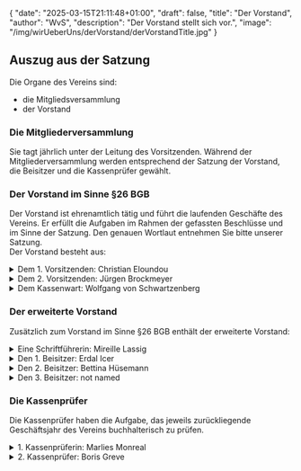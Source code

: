 {
    "date": "2025-03-15T21:11:48+01:00",
    "draft": false,
    "title": "Der Vorstand",
    "author": "WvS",
    "description": "Der Vorstand stellt sich vor.",
    "image": "/img/wirUeberUns/derVorstand/derVorstandTitle.jpg"
}
## Auszug aus der Satzung
Die Organe des Vereins sind:
- die Mitgliedsversammlung
- der Vorstand
### Die Mitgliederversammlung
Sie tagt jährlich unter der Leitung des Vorsitzenden. Während der Mitgliederversammlung werden entsprechend der Satzung der Vorstand, die Beisitzer und die Kassenprüfer gewählt.
### Der Vorstand im Sinne §26 BGB
Der Vorstand ist ehrenamtlich tätig und führt die laufenden Geschäfte des Vereins. Er erfüllt die Aufgaben im Rahmen der gefassten Beschlüsse und im Sinne der Satzung. Den genauen Wortlaut entnehmen Sie bitte unserer Satzung.  
Der Vorstand besteht aus: 
<details>
    <summary class="combobox-summary">Dem 1. Vorsitzenden: Christian Eloundou</summary>
    <div class="combobox-details">
      <img class="img-smallest-in-text" src="/img/wirUeberUns/derVorstand/Christian.png#imagemd" alt="Christian" />
      Mein Name ist Christian Eloundou. Ich bin 43 Jahre alt und komme aus Kamerun.  
      Ich bin Drucker und Kampsportlehrer von Beruf. Seit 2003 Jahren lebe ich in Deutschland, in Kempen am Niederrhein.  
      <br>
      Ich hatte eine sehr schwere Kindheit und mein bisheriges Leben war nicht einfach. Ich habe viele Rückschläge erlebt und glücklicherweise habe ich immer wieder gute Menschen auf mein Weg getroffen, die mich unterstützt und mir geholfen haben, nicht aufzugeben. Ich habe mir immer gewünscht eines Tages etwas von dem Gutem, dass mir wiederfahren ist, zurück zu geben.  
      <br>
      Heute ist mein Alltag neben meiner Familie und meiner Arbeit sehr geprägt von ehrenamtlichen Tätigkeiten. Ich habe mit vielen Menschen, insbesonderen Kindern und Jugendlichen zu tun. Hier sehe ich es als meine Aufgabe, nicht nur Trainer zu sein, sondern mit ihnen meine Erfahrungen zu teilen, sie zu motivieren, ihre Ziele nie aus den Augen zu verlieren, im Leben stark zu bleiben und Wert zu schätzen, was sie in Deutschland haben. Ich bin selber Vater und bin dankbar, dass meine Kinder glücklich und in Sicherheit aufwachsen.  
      Viele unschuldige Kinder und Jugendliche auf dieser Welt, so auch in meinem Herkunftsland,  müssen unter den schlimmsten Bedingungen leben. Sie werden jeden Tag mit der Realität ihres Alltages konfrontriert: Kein Zugang zu sauberem Trinkwasser, fast nichts zu essen, keine medizinische Versorgung und Schulbildung. Dann gibt es Kinder, die überhaupt kein Dach über dem Kopf haben. Sie riskieren täglich ihr Leben, um überhaupt eine Zukunft zu haben.  
      <br>
      Mein großer Herzenswunsch ist es, diesen Kindern und Jugendlichen in Mbouda (Kamerun) zu helfen. Und irgendwann ein Haus zu bauen für Waisenkinder und Jugendliche, die das Leben führen müssen, aus dem ich entflohen bin. Diese Aufabe kann ich nicht alleine bewältigen. Ich hoffe das es uns gelingt, noch viele Menschen dazu zu ermutigen, das „Haus der Sonne“ zu unterstützen um diesen Kinder bereits in ihrer Heimat zu helfen, und ihnen so eine Chance vor Ort zu geben.
    </div>
</details>
<details>
    <summary class="combobox-summary">Dem 2. Vorsitzenden: Jürgen Brockmeyer</summary>
    <div class="combobox-details">
      <img class="img-smallest-in-text" src="/img/wirUeberUns/derVorstand/Jürgen.png#imagemd" alt="Jürgen" />
      Mein Name ist Jürgen Brockmeyer, geboren 1962.  
      <br>
      Beruflich bin ich als sogenannter Interims-Manager tätig. Seit einigen Jahren konzentrieren sich meine Tätigkeiten auf Kempen und Berlin als geschäftsführender Vorstandsvorsitzender zweier Stiftungen. Die Aufgabenfelder liegen in den vielfältigen Bereichen der sozialen Arbeit mit und für Menschen. Es ist mein grundsätzlicher Ansatz, dass wir soziale Arbeit so gestalten müssen, dass „Betroffene“ zu "Beteiligten" werden.  
      <br>
      Neben der Mitarbeit im Haus der Sonne liegen mir die Themen Wohnungslosigkeit und Tierschutz am Herzen.
      <br>
      Ich unterstütze den Verein als Mitglied seit Anfang 2019 und freue mich, dass der Verein bis heute sehr viel erreicht hat. Die Jahre 2020 und 2021 waren nicht einfach für uns alle, das Jahr 2022 stellt uns vor weitere Herausforderungen. Ich bin mir sicher, dass wir auch mit diesen Krisen lösungsorientiert umgehen werden, wir haben dazu vielfältige Möglichkeiten in unserem Land. Diese vielfältigen Möglichkeiten haben unsere Patenkinder mit ihrem sozialen Umfeld noch nicht, daher müssen wir unsere Zusammenarbeit mit Mbouda weiter ausbauen. Jede und jeder von uns kann dazu beitragen, wenn wir einen kleinen Teil dessen, was wir für uns erreicht haben, dazu nutzen, die Rahmenbedingungen vor Ort in Mbouda zu verbessern. Nur so besteht die Chance, dass unsere Patenkinder ihre Zukunft in ihrer Heimat selber gestalten können.
    </div>
</details>
<details>
    <summary class="combobox-summary">Dem Kassenwart: Wolfgang von Schwartzenberg</summary>
    <div class="combobox-details">
      <img class="img-smallest-in-text" src="/img/wirUeberUns/derVorstand/Wolfgang.png#imagemd" alt="Wolfgang" />
      Mein Name ist Wolfgang von Schwartzenberg. Ich wurde am 28. Mai 1972 in Belgien geboren. Nach meinem Abitur studierte ich Elektrotechnik in Aachen, lebe und arbeite nun seit ca. 20 Jahren in Deutschland. Die Jahre 2004 und 2005 verbrachte ich zusammen mit meiner Familie in Schweden.  
      <br>
      In meiner Freizeit betreibe ich Taekwondo. Dort lernte ich Christian, meinen Trainer, kennen.
      Es wird oft über Hungersnöte und über Kriege aus Afrika berichtet. Ich möchte gerne helfen.
      <br>
      Ich bin der Meinung: Das größte Geschenk und die beste Hilfe, die man Menschen geben kann, ist Bildung. Dieser Verein steht genau dafür!
    </div>
</details>

### Der erweiterte Vorstand
Zusätzlich zum Vorstand im Sinne §26 BGB enthält der erweiterte Vorstand:
<details>
    <summary class="combobox-summary">Eine Schriftführerin: Mireille Lassig</summary>
    <div class="combobox-details">
      <img class="img-smallest-in-text" src="/img/wirUeberUns/derVorstand/Mireille.png#imagemd" alt="Mireille" />
      Mein Name ist Mireille Lassig, ich bin 49 Jahre alt und Mutter zwei erwachsener Kinder. Ich lebe in einer Partnerschaft inmitten von Kempen.
      <br>
      Beruflich tätig bin ich im St. Peter-Stift, eines von zwei Senioreneinrichtungen, welche der Stiftung "Hospital zum Hl. Geist" Kempen angehören. Mein Aufgabengebiet bezieht sich u. a. auf die Vermietung unserer seniorengerechten Appartements und die damit verbundene Öffentlichkeitsarbeit. Ich fungiere als Ansprechpartnerin für die Senioren vor Ort und bin mit der Planung sozial-kultureller Aktivitäten innerhalb des Hauses betraut. Parallel dazu plane ich die internen Ausstellungen von Künstlern für beide Häuser sowie unsere Live-Sonntage.
      <br>
      Mein Interesse gilt Kunst, Architektur, im besonderen der Bauhausarchitektur. Ich liebe klassische Musik, lese und schreibe gern, treibe Sport und engagiere mich im “Haus der Sonne”. Warum? Weil ich gar nicht anders kann, seitdem ich von dessen Geschichte erfuhr und die Identität der Kinder des Vereins Gesicht und Stimme bekamen. 
    </div>
</details>
<details>
    <summary class="combobox-summary">Den 1. Beisitzer: Erdal Icer</summary>
    <div class="combobox-details">
      <img class="img-smallest-in-text" src="/img/wirUeberUns/derVorstand/Erdal.png#imagemd" alt="Erdal" />
      Ich bin Erdal Icer aus Kempen. Als Betriebswirt und Berufspädagoge bin ich als Schulleiter tätig.
      <br>
      Mit Christian Eloundou bin ich langjährig befreundet. Nicht nur vor dem Hintergrund habe ich mich ohne zu zögern bereit erklärt, ihn bei der Verwirklichung seines Herzenswunsches zu unterstützen. 
      <br>
      Denn ich bin davon überzeugt, dass der Weg zur wirtschaftlichen Unabhängigkeit und der Selbstverwirklichung nur über die Bildung gehen kann. Deshalb unterstütze ich seit Jahren, gemeinsam mit gemeinnützigen Einrichtungen und bei jeder Gelegenheit, die berufliche Entwicklung junger Menschen. Auch die Kinder in Kamerun sollen ihre Chance auf Bildung erhalten. Dafür schaffen wir gemeinsam die Rahmenbedingungen.
    </div>
</details>
<details>
    <summary class="combobox-summary">Den 2. Beisitzer: Bettina Hüsemann</summary>
    <div class="combobox-details">
    </div>
</details>
<details>
    <summary class="combobox-summary">Den 3. Beisitzer: not named</summary>
    <div class="combobox-details">
    </div>
</details>

### Die Kassenprüfer
Die Kassenprüfer haben die Aufgabe, das jeweils zurückliegende Geschäftsjahr des Vereins buchhalterisch zu prüfen.
<details>
    <summary class="combobox-summary">1. Kassenprüferin: Marlies Monreal</summary>
    <div class="combobox-details">
    </div>
</details>
<details>
    <summary class="combobox-summary">2. Kassenprüfer: Boris Greve</summary>
    <div class="combobox-details">
    </div>
</details>
 
